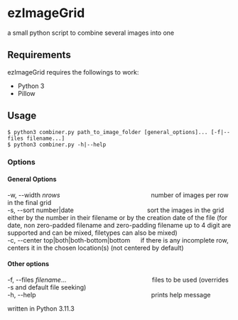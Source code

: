 # ezImageGrid
a small python script to combine several images into one

## Requirements
ezImageGrid requires the followings to work:
- Python 3
- Pillow

## Usage
```
$ python3 combiner.py path_to_image_folder [general_options]... [-f|--files filename...]
$ python3 combiner.py -h|--help
```

### Options
#### General Options
-w, --width _nrows_ &nbsp;&nbsp;&nbsp;&nbsp;&nbsp;&nbsp;&nbsp;&nbsp;&nbsp;&nbsp;&nbsp;&nbsp;&nbsp;&nbsp;&nbsp;&nbsp;&nbsp;&nbsp;&nbsp;&nbsp;&nbsp;&nbsp;&nbsp;&nbsp;&nbsp;&nbsp;&nbsp;&nbsp;&nbsp;&nbsp;&nbsp;&nbsp;&nbsp;&nbsp;&nbsp;&nbsp;&nbsp;&nbsp;&nbsp;&nbsp;&nbsp;&nbsp;&nbsp;&nbsp;&nbsp;&nbsp;&nbsp;&nbsp;&nbsp;&nbsp;  number of images per row in the final grid <br>
-s, --sort number|date &nbsp;&nbsp;&nbsp;&nbsp;&nbsp;&nbsp;&nbsp;&nbsp;&nbsp;&nbsp;&nbsp;&nbsp;&nbsp;&nbsp;&nbsp;&nbsp;&nbsp;&nbsp;&nbsp;&nbsp;&nbsp;&nbsp;&nbsp;&nbsp;&nbsp;&nbsp;&nbsp;&nbsp;&nbsp;&nbsp;&nbsp;&nbsp;&nbsp;&nbsp;&nbsp;&nbsp;&nbsp;&nbsp;&nbsp;&nbsp;&nbsp;sort the images in the grid either by the number in their filename or by the creation date of the file (for date, non zero-padded filename and zero-padding filename up to 4 digit are supported and can be mixed, filetypes can also be mixed)<br>
-c, --center top|both|both-bottom|bottom &nbsp;&nbsp;&nbsp;&nbsp;  if there is any incomplete row, centers it in the chosen location(s) (not centered by default)

#### Other options
-f, --files _filename_... &nbsp;&nbsp;&nbsp;&nbsp;&nbsp;&nbsp;&nbsp;&nbsp;&nbsp;&nbsp;&nbsp;&nbsp;&nbsp;&nbsp;&nbsp;&nbsp;&nbsp;&nbsp;&nbsp;&nbsp;&nbsp;&nbsp;&nbsp;&nbsp;&nbsp;&nbsp;&nbsp;&nbsp;&nbsp;&nbsp;&nbsp;&nbsp;&nbsp;&nbsp;&nbsp;&nbsp;&nbsp;&nbsp;&nbsp;&nbsp;&nbsp;&nbsp;&nbsp;&nbsp;&nbsp;&nbsp;&nbsp; files to be used (overrides -s and default file seeking)<br>
-h, --help &nbsp;&nbsp;&nbsp;&nbsp;&nbsp;&nbsp;&nbsp;&nbsp;&nbsp;&nbsp;&nbsp;&nbsp;&nbsp;&nbsp;&nbsp;&nbsp;&nbsp;&nbsp;&nbsp;&nbsp;&nbsp;&nbsp;&nbsp;&nbsp;&nbsp;&nbsp;&nbsp;&nbsp;&nbsp;&nbsp;&nbsp;&nbsp;&nbsp;&nbsp;&nbsp;&nbsp;&nbsp;&nbsp;&nbsp;&nbsp;&nbsp;&nbsp;&nbsp;&nbsp;&nbsp;&nbsp;&nbsp;&nbsp;&nbsp;&nbsp;&nbsp;&nbsp;&nbsp;&nbsp;&nbsp;&nbsp;&nbsp;&nbsp;&nbsp;&nbsp;&nbsp;&nbsp;&nbsp;&nbsp;&nbsp;prints help message


written in Python 3.11.3
